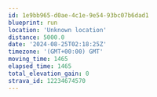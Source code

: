```yaml
---
id: 1e9bb965-d0ae-4c1e-9e54-93bc07b6dad1
blueprint: run
location: 'Unknown location'
distance: 5000.0
date: '2024-08-25T02:18:25Z'
timezone: '(GMT+00:00) GMT'
moving_time: 1465
elapsed_time: 1465
total_elevation_gain: 0
strava_id: 12234674570
---
```

